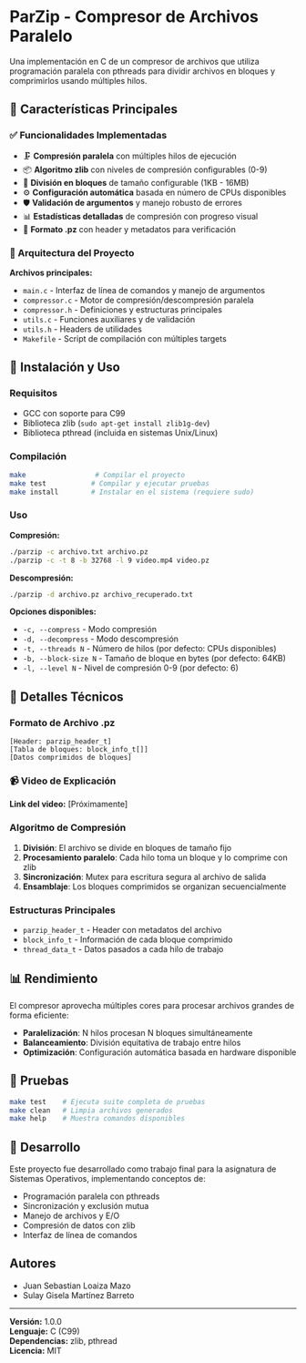 # ParZip - Compresor de Archivos Paralelo

Una implementación en C de un compresor de archivos que utiliza programación paralela con pthreads para dividir archivos en bloques y comprimirlos usando múltiples hilos.

## 🎯 Características Principales

### ✅ Funcionalidades Implementadas
- 🗜️ **Compresión paralela** con múltiples hilos de ejecución
- 📦 **Algoritmo zlib** con niveles de compresión configurables (0-9)
- 🧩 **División en bloques** de tamaño configurable (1KB - 16MB)
- ⚙️ **Configuración automática** basada en número de CPUs disponibles
- 🛡️ **Validación de argumentos** y manejo robusto de errores
- 📊 **Estadísticas detalladas** de compresión con progreso visual
- 📁 **Formato .pz** con header y metadatos para verificación

### 🎯 Arquitectura del Proyecto

**Archivos principales:**
- `main.c` - Interfaz de línea de comandos y manejo de argumentos
- `compressor.c` - Motor de compresión/descompresión paralela
- `compressor.h` - Definiciones y estructuras principales
- `utils.c` - Funciones auxiliares y de validación
- `utils.h` - Headers de utilidades
- `Makefile` - Script de compilación con múltiples targets

## 🚀 Instalación y Uso

### Requisitos
- GCC con soporte para C99
- Biblioteca zlib (`sudo apt-get install zlib1g-dev`)
- Biblioteca pthread (incluida en sistemas Unix/Linux)

### Compilación
```bash
make                 # Compilar el proyecto
make test           # Compilar y ejecutar pruebas
make install        # Instalar en el sistema (requiere sudo)
```

### Uso

**Compresión:**
```bash
./parzip -c archivo.txt archivo.pz
./parzip -c -t 8 -b 32768 -l 9 video.mp4 video.pz
```

**Descompresión:**
```bash
./parzip -d archivo.pz archivo_recuperado.txt
```

**Opciones disponibles:**
- `-c, --compress` - Modo compresión
- `-d, --decompress` - Modo descompresión
- `-t, --threads N` - Número de hilos (por defecto: CPUs disponibles)
- `-b, --block-size N` - Tamaño de bloque en bytes (por defecto: 64KB)
- `-l, --level N` - Nivel de compresión 0-9 (por defecto: 6)

## 🔧 Detalles Técnicos

### Formato de Archivo .pz
```
[Header: parzip_header_t]
[Tabla de bloques: block_info_t[]]
[Datos comprimidos de bloques]
```

### 📹 Video de Explicación
**Link del video:** [Próximamente]

### Algoritmo de Compresión
1. **División**: El archivo se divide en bloques de tamaño fijo
2. **Procesamiento paralelo**: Cada hilo toma un bloque y lo comprime con zlib
3. **Sincronización**: Mutex para escritura segura al archivo de salida
4. **Ensamblaje**: Los bloques comprimidos se organizan secuencialmente

### Estructuras Principales
- `parzip_header_t` - Header con metadatos del archivo
- `block_info_t` - Información de cada bloque comprimido
- `thread_data_t` - Datos pasados a cada hilo de trabajo

## 📊 Rendimiento

El compresor aprovecha múltiples cores para procesar archivos grandes de forma eficiente:
- **Paralelización**: N hilos procesan N bloques simultáneamente
- **Balanceamiento**: División equitativa de trabajo entre hilos
- **Optimización**: Configuración automática basada en hardware disponible

## 🧪 Pruebas

```bash
make test    # Ejecuta suite completa de pruebas
make clean   # Limpia archivos generados
make help    # Muestra comandos disponibles
```

## 📝 Desarrollo

Este proyecto fue desarrollado como trabajo final para la asignatura de Sistemas Operativos, implementando conceptos de:
- Programación paralela con pthreads
- Sincronización y exclusión mutua
- Manejo de archivos y E/O
- Compresión de datos con zlib
- Interfaz de línea de comandos

## Autores
- Juan Sebastian Loaiza Mazo
- Sulay Gisela Martínez Barreto

---

**Versión:** 1.0.0  
**Lenguaje:** C (C99)  
**Dependencias:** zlib, pthread  
**Licencia:** MIT

